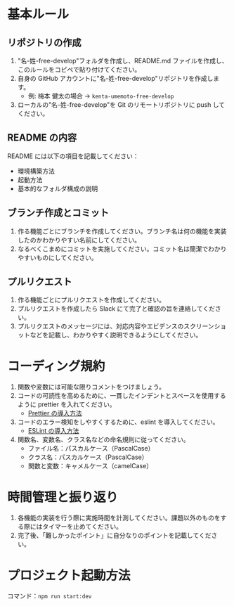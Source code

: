 # 基本ルール

## リポジトリの作成

1. "名-姓-free-develop"フォルダを作成し、README.md ファイルを作成し、このルールをコピペで貼り付けてください。
2. 自身の GitHub アカウントに"名-姓-free-develop"リポジトリを作成します。
   - 例: 梅本 健太の場合 → `kenta-umemoto-free-develop`
3. ローカルの"名-姓-free-develop"を Git のリモートリポジトリに push してください。

## README の内容

README には以下の項目を記載してください：

- 環境構築方法
- 起動方法
- 基本的なフォルダ構成の説明

## ブランチ作成とコミット

1. 作る機能ごとにブランチを作成してください。ブランチ名は何の機能を実装したのかわかりやすい名前にしてください。
2. なるべくこまめにコミットを実施してください。コミット名は簡潔でわかりやすいものにしてください。

## プルリクエスト

1. 作る機能ごとにプルリクエストを作成してください。
2. プルリクエストを作成したら Slack にて完了と確認の旨を連絡してください。
3. プルリクエストのメッセージには、対応内容やエビデンスのスクリーンショットなどを記載し、わかりやすく説明できるようにしてください。

# コーディング規約

1. 関数や変数には可能な限りコメントをつけましょう。
2. コードの可読性を高めるために、一貫したインデントとスペースを使用するように prettier を入れてください。
   - [Prettier の導入方法](https://zenn.dev/mikakane/articles/nestjs-prettier-precommit)
3. コードのエラー検知をしやすくするために、eslint を導入してください。
   - [ESLint の導入方法](https://zenn.dev/yumemi_inc/articles/nestjs-starter-7)
4. 関数名、変数名、クラス名などの命名規則に従ってください。
   - ファイル名：パスカルケース（PascalCase）
   - クラス名：パスカルケース（PascalCase）
   - 関数と変数：キャメルケース（camelCase）

# 時間管理と振り返り

1. 各機能の実装を行う際に実施時間を計測してください。課題以外のものをする際にはタイマーを止めてください。
2. 完了後、「難しかったポイント」に自分なりのポイントを記載してください。

# プロジェクト起動方法

コマンド：`npm run start:dev`
